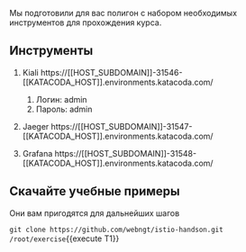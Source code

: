Мы подготовили для вас полигон с набором необходимых инструментов для прохождения курса. 

## Инструменты

1. Kiali https://[[HOST_SUBDOMAIN]]-31546-[[KATACODA_HOST]].environments.katacoda.com/

    1. Логин: admin
    1. Пароль: admin

1. Jaeger https://[[HOST_SUBDOMAIN]]-31547-[[KATACODA_HOST]].environments.katacoda.com/
1. Grafana https://[[HOST_SUBDOMAIN]]-31548-[[KATACODA_HOST]].environments.katacoda.com/

## Скачайте учебные примеры

Они вам пригодятся для дальнейших шагов

`git clone https://github.com/webngt/istio-handson.git /root/exercise`{{execute T1}}

